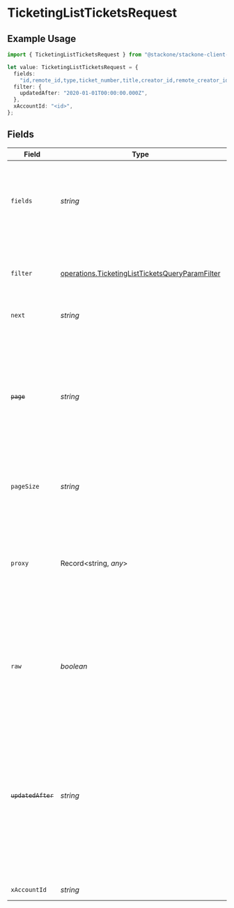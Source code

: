 # TicketingListTicketsRequest

## Example Usage

```typescript
import { TicketingListTicketsRequest } from "@stackone/stackone-client-ts/sdk/models/operations";

let value: TicketingListTicketsRequest = {
  fields:
    "id,remote_id,type,ticket_number,title,creator_id,remote_creator_id,reporters,assignees,content,parent_id,remote_parent_id,closed_at,ticket_url,status,priority,tags,projects,components,organization,created_at,updated_at",
  filter: {
    updatedAfter: "2020-01-01T00:00:00.000Z",
  },
  xAccountId: "<id>",
};
```

## Fields

| Field                                                                                                                                                                                                                      | Type                                                                                                                                                                                                                       | Required                                                                                                                                                                                                                   | Description                                                                                                                                                                                                                | Example                                                                                                                                                                                                                    |
| -------------------------------------------------------------------------------------------------------------------------------------------------------------------------------------------------------------------------- | -------------------------------------------------------------------------------------------------------------------------------------------------------------------------------------------------------------------------- | -------------------------------------------------------------------------------------------------------------------------------------------------------------------------------------------------------------------------- | -------------------------------------------------------------------------------------------------------------------------------------------------------------------------------------------------------------------------- | -------------------------------------------------------------------------------------------------------------------------------------------------------------------------------------------------------------------------- |
| `fields`                                                                                                                                                                                                                   | *string*                                                                                                                                                                                                                   | :heavy_minus_sign:                                                                                                                                                                                                         | The comma separated list of fields that will be returned in the response (if empty, all fields are returned)                                                                                                               | id,remote_id,type,ticket_number,title,creator_id,remote_creator_id,reporters,assignees,content,parent_id,remote_parent_id,closed_at,ticket_url,status,priority,tags,projects,components,organization,created_at,updated_at |
| `filter`                                                                                                                                                                                                                   | [operations.TicketingListTicketsQueryParamFilter](../../../sdk/models/operations/ticketinglistticketsqueryparamfilter.md)                                                                                                  | :heavy_minus_sign:                                                                                                                                                                                                         | Filter parameters that allow greater customisation of the list response                                                                                                                                                    |                                                                                                                                                                                                                            |
| `next`                                                                                                                                                                                                                     | *string*                                                                                                                                                                                                                   | :heavy_minus_sign:                                                                                                                                                                                                         | The unified cursor                                                                                                                                                                                                         |                                                                                                                                                                                                                            |
| ~~`page`~~                                                                                                                                                                                                                 | *string*                                                                                                                                                                                                                   | :heavy_minus_sign:                                                                                                                                                                                                         | : warning: ** DEPRECATED **: This will be removed in a future release, please migrate away from it as soon as possible.<br/><br/>The page number of the results to fetch                                                   |                                                                                                                                                                                                                            |
| `pageSize`                                                                                                                                                                                                                 | *string*                                                                                                                                                                                                                   | :heavy_minus_sign:                                                                                                                                                                                                         | The number of results per page (default value is 25)                                                                                                                                                                       |                                                                                                                                                                                                                            |
| `proxy`                                                                                                                                                                                                                    | Record<string, *any*>                                                                                                                                                                                                      | :heavy_minus_sign:                                                                                                                                                                                                         | Query parameters that can be used to pass through parameters to the underlying provider request by surrounding them with 'proxy' key                                                                                       |                                                                                                                                                                                                                            |
| `raw`                                                                                                                                                                                                                      | *boolean*                                                                                                                                                                                                                  | :heavy_minus_sign:                                                                                                                                                                                                         | Indicates that the raw request result should be returned in addition to the mapped result (default value is false)                                                                                                         |                                                                                                                                                                                                                            |
| ~~`updatedAfter`~~                                                                                                                                                                                                         | *string*                                                                                                                                                                                                                   | :heavy_minus_sign:                                                                                                                                                                                                         | : warning: ** DEPRECATED **: This will be removed in a future release, please migrate away from it as soon as possible.<br/><br/>Use a string with a date to only select results updated after that given date             | 2020-01-01T00:00:00.000Z                                                                                                                                                                                                   |
| `xAccountId`                                                                                                                                                                                                               | *string*                                                                                                                                                                                                                   | :heavy_check_mark:                                                                                                                                                                                                         | The account identifier                                                                                                                                                                                                     |                                                                                                                                                                                                                            |